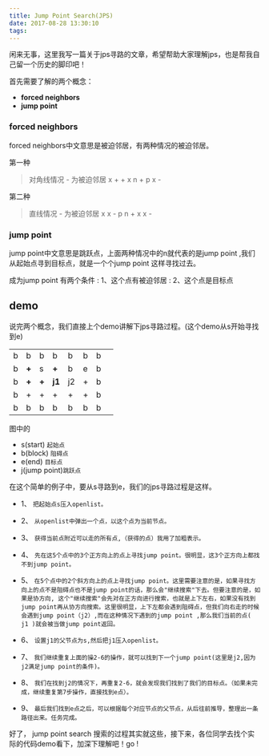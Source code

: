 ```yaml
---
title: Jump Point Search(JPS)
date: 2017-08-28 13:30:10
tags:
---
```


闲来无事，这里我写一篇关于jps寻路的文章，希望帮助大家理解jps，也是帮我自己留一个历史的脚印吧！

首先需要了解的两个概念：

- **forced neighbors**
- **jump point**


### forced neighbors
forced neighbors中文意思是被迫邻居，有两种情况的被迫邻居。

第一种
> 对角线情况 - 为被迫邻居
x + + 
x n +
p x -    
   
第二种
> 直线情况 - 为被迫邻居
x x - 
p n +
x x -  


### jump point
jump point中文意思是跳跃点，上面两种情况中的n就代表的是jump point ,我们从起始点寻到目标点，就是一个个jump point 这样寻找过去。

成为jump point 有两个条件
:   1、这个点有被迫邻居
:   2、这个点是目标点


## demo
说完两个概念，我们直接上个demo讲解下jps寻路过程。(这个demo从s开始寻找到e)

|   |   |   |   |   |   |   |   |
| :-|:- | :-|:- |:- |:- |:- |:- |
| b | b | b | b | b | b | b |
| b | **+** | s | **+** | b | e | b |
| b | **+** | **+** | **j1**| j2| + | b |
| b | + | + | + | + | + | b |
| b | b | b | b | b | b | b |

图中的

 - s(start)    	`起始点` 
 - b(block)   	`阻碍点` 
 - e(end)   	`目标点`
 - j(jump point)`跳跃点`
 
在这个简单的例子中，要从s寻路到e，我们的jps寻路过程是这样。
 - 1、   `把起始点s压入openlist。`

 - 2、   `从openlist中弹出一个点，以这个点为当前节点。`

 - 3、   `获得当前点附近可以走的所有点,（获得的点）我用了加粗表示。` 
 
 - 4、   `先在这5个点中的3个正方向上的点上寻找jump point。很明显，这3个正方向上都找不到jump point。` 
 
 - 5、   `在5个点中的2个斜方向上的点上寻找jump point。这里需要注意的是，如果寻找方向上的点不是阻碍点也不是jump point的话，那么会"继续搜索"下去。但要注意的是，如果是协方向, 这个"继续搜索"会先对在正方向进行搜索，也就是上下左右，如果没有找到jump point再从协方向搜索。这里很明显，上下左都会遇到阻碍点，但我们向右走的时候会遇到jump point（j2）,而在这种情况下遇到的jump point ,那么我们当前的点( j1 )就会被当做jump point返回。`
 - 6、   `设置j1的父节点为s,然后把j1压入openlist。`
 
 - 7、   `我们继续重复上面的操2-6的操作，就可以找到下一个jump point(这里是j2,因为j2满足jump point的条件)。`
 
 - 8、   `我们在找到j2的情况下，再重复2-6，就会发现我们找到了我们的目标点。（如果未完成，继续重复第7步操作，直接找到e点）。`
 - 9、   `最后我们找到e点之后，可以根据每个对应节点的父节点，从后往前推导，整理出一条路径出来。任务完成。`

好了，  jump point search 搜索的过程其实就这些，接下来，各位同学去找个实际的代码demo看下，加深下理解吧！go !
